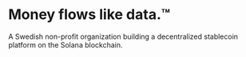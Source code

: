 # Money flows like data.™

A Swedish non-profit organization building a decentralized stablecoin platform on the Solana blockchain.
